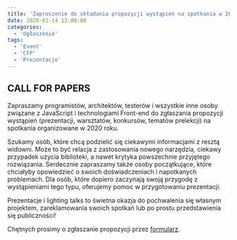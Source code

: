 ```yaml
---
title: 'Zaproszenie do składania propozycji wystąpień na spotkania w 2020 roku'
date: 2020-01-14 12:00:00
categories:
  - 'Ogłoszenie'
tags:
  - 'Event'
  - 'CFP'
  - 'Prezentacje'
---
```

## CALL FOR PAPERS

Zapraszamy programistów, architektów, testerów i wszystkie inne osoby związane z JavaScript i technologiami Front-end do zgłaszania propozycji wystąpień (prezentacji, warsztatów, konkursów, tematów prelekcji) na spotkania organizowane w 2020 roku.

Szukamy osób, które chcą podzielić się ciekawymi informacjami z resztą widowni. Może to być relacja z zastosowania nowego narzędzia, ciekawy przypadek użycia biblioteki, a nawet krytyka powszechnie przyjętego rozwiązania. Serdecznie zapraszamy także osoby początkujące, które chciałyby opowiedzieć o swoich doświadczeniach i napotkanych problemach. Dla osób, które dopiero zaczynają swoją przygodę z wystąpieniami tego typu, oferujemy pomoc w przygotowaniu prezentacji.

Prezentacje i lighting talks to świetna okazja do pochwalenia się własnym projektem, zareklamowania swoich spotkań lub po prostu przedstawienia się publiczności!

Chętnych prosimy o zgłaszanie propozycji przez [formularz](https://bit.ly/mjsktw-cfp).
